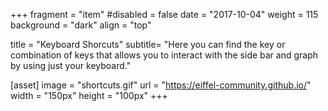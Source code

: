 +++
fragment = "item"
#disabled = false
date = "2017-10-04"
weight = 115
background = "dark"
align = "top"

title = "Keyboard Shorcuts"
subtitle= "Here you can find the key or combination of keys that allows you to interact with the side bar and graph by using just your keyboard."

[asset]
  image = "shortcuts.gif"
  url = "https://eiffel-community.github.io/"
  width = "150px"
  height = "100px"
+++

